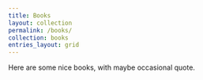 ```yaml
---
title: Books
layout: collection
permalink: /books/
collection: books
entries_layout: grid
---
```


Here are some nice books, with maybe occasional quote.
